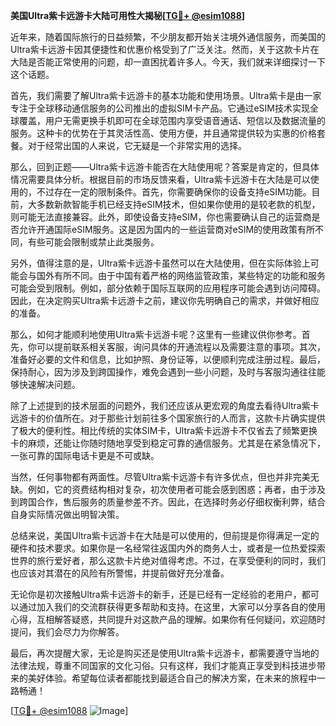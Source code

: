**美国Ultra紫卡远游卡大陆可用性大揭秘[[TG💪+ @esim1088](https://t.me/s/esim1088)]**

近年来，随着国际旅行的日益频繁，不少朋友都开始关注境外通信服务，而美国的Ultra紫卡远游卡因其便捷性和优惠价格受到了广泛关注。然而，关于这款卡片在大陆是否能正常使用的问题，却一直困扰着许多人。今天，我们就来详细探讨一下这个话题。

首先，我们需要了解Ultra紫卡远游卡的基本功能和使用场景。Ultra紫卡是由一家专注于全球移动通信服务的公司推出的虚拟SIM卡产品。它通过eSIM技术实现全球覆盖，用户无需更换手机即可在全球范围内享受语音通话、短信以及数据流量的服务。这种卡的优势在于其灵活性高、使用方便，并且通常提供较为实惠的价格套餐。对于经常出国的人来说，它无疑是一个非常实用的选择。

那么，回到正题——Ultra紫卡远游卡能否在大陆使用呢？答案是肯定的，但具体情况需要具体分析。根据目前的市场反馈来看，Ultra紫卡远游卡在大陆是可以使用的，不过存在一定的限制条件。首先，你需要确保你的设备支持eSIM功能。目前，大多数新款智能手机已经支持eSIM技术，但如果你使用的是较老款的机型，则可能无法直接兼容。此外，即使设备支持eSIM，你也需要确认自己的运营商是否允许开通国际eSIM服务。这是因为国内的一些运营商对eSIM的使用政策有所不同，有些可能会限制或禁止此类服务。

另外，值得注意的是，Ultra紫卡远游卡虽然可以在大陆使用，但在实际体验上可能会与国外有所不同。由于中国有着严格的网络监管政策，某些特定的功能和服务可能会受到限制。例如，部分依赖于国际互联网的应用程序可能会遇到访问障碍。因此，在决定购买Ultra紫卡远游卡之前，建议你先明确自己的需求，并做好相应的准备。

那么，如何才能顺利地使用Ultra紫卡远游卡呢？这里有一些建议供你参考。首先，你可以提前联系相关客服，询问具体的开通流程以及需要注意的事项。其次，准备好必要的文件和信息，比如护照、身份证等，以便顺利完成注册过程。最后，保持耐心，因为涉及到跨国操作，难免会遇到一些小问题，及时与客服沟通往往能够快速解决问题。

除了上述提到的技术层面的问题外，我们还应该从更宏观的角度去看待Ultra紫卡远游卡的价值所在。对于那些计划前往多个国家旅行的人而言，这款卡片确实提供了极大的便利性。相比传统的实体SIM卡，Ultra紫卡远游卡不仅省去了频繁更换卡的麻烦，还能让你随时随地享受到稳定可靠的通信服务。尤其是在紧急情况下，一张可靠的国际电话卡更是不可或缺。

当然，任何事物都有两面性。尽管Ultra紫卡远游卡有许多优点，但也并非完美无缺。例如，它的资费结构相对复杂，初次使用者可能会感到困惑；再者，由于涉及到跨国合作，售后服务的质量参差不齐。因此，在选择时务必仔细权衡利弊，结合自身实际情况做出明智决策。

总结来说，美国Ultra紫卡远游卡在大陆是可以使用的，但前提是你得满足一定的硬件和技术要求。如果你是一名经常往返国内外的商务人士，或者是一位热爱探索世界的旅行爱好者，那么这款卡片绝对值得考虑。不过，在享受便利的同时，我们也应该对其潜在的风险有所警惕，并提前做好充分准备。

无论你是初次接触Ultra紫卡远游卡的新手，还是已经有一定经验的老用户，都可以通过加入我们的交流群获得更多帮助和支持。在这里，大家可以分享各自的使用心得，互相解答疑惑，共同提升对这款产品的理解。如果你有任何疑问，欢迎随时提问，我们会尽力为你解答。

最后，再次提醒大家，无论是购买还是使用Ultra紫卡远游卡，都需要遵守当地的法律法规，尊重不同国家的文化习俗。只有这样，我们才能真正享受到科技进步带来的美好体验。希望每位读者都能找到最适合自己的解决方案，在未来的旅程中一路畅通！

[[TG💪+ @esim1088](https://t.me/s/esim1088) ![Image](https://i.postimg.cc/4NQfJmqS/Snipaste-2025-05-13-00-14-12.png)]